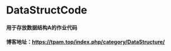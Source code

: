 # DataStructCode
 
#### 用于存放数据结构A的作业代码
#### 博客地址：https://tpam.top/index.php/category/DataStructure/
